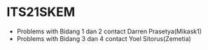 # ITS21SKEM
- Problems with Bidang 1 dan 2 contact Darren Prasetya(Mikask1)
- Problems with Bidang 3 dan 4 contact Yoel Sitorus(Zemetia)
